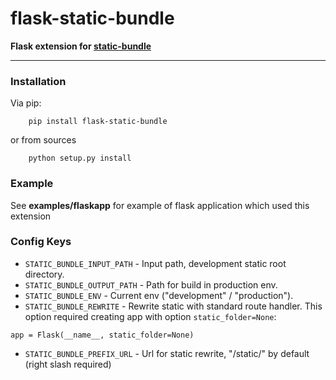 # flask-static-bundle #
**Flask extension for [static-bundle](http://github.com/rikanishu/static-bundle)**

---

### Installation ###

Via pip:
```
    pip install flask-static-bundle
```
or from sources
```
    python setup.py install
```

### Example ###

See **examples/flaskapp** for example of flask application which used this extension

### Config Keys ###

 - `STATIC_BUNDLE_INPUT_PATH` - Input path, development static root directory.
 - `STATIC_BUNDLE_OUTPUT_PATH` - Path for build in production env.
 - `STATIC_BUNDLE_ENV` - Current env ("development" / "production").
 - `STATIC_BUNDLE_REWRITE` - Rewrite static with standard route handler.
This option required creating app with option `static_folder=None`:
```
app = Flask(__name__, static_folder=None)
```
 - `STATIC_BUNDLE_PREFIX_URL` - Url for static rewrite, "/static/" by default (right slash required)
